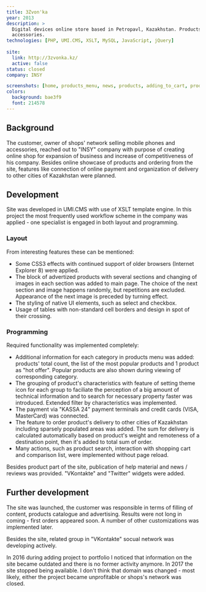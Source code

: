 ```yaml
---
title: 3Zvon'ka
year: 2013
description: >
  Digital devices online store based in Petropavl, Kazakhstan. Products range includes smartphones, tablets, 
  accessories.
technologies: [PHP, UMI.CMS, XSLT, MySQL, JavaScript, jQuery]
  
site: 
  link: http://3zvonka.kz/
  active: false
status: closed
company: INSY

screenshots: [home, products_menu, news, products, adding_to_cart, product, cart, order]
colors:
  background: bae3f9
  font: 214578
---
```


## Background

The customer, owner of shops' network selling mobile phones and accessories, reached out to "INSY" company with purpose
of creating online shop for expansion of business and increase of competitiveness of his company. Besides online 
showcase of products and ordering from the site, features like connection of online payment and organization of delivery
to other cities of Kazakhstan were planned.

## Development

Site was developed in UMI.CMS with use of XSLT template engine. In this project the most frequently used workflow scheme
in the company was applied - one specialist is engaged in both layout and programming.

### Layout

From interesting features these can be mentioned:

- Some CSS3 effects with continued support of older browsers (Internet Explorer 8) were applied.
- The block of advertized products with several sections and changing of images in each section was added to main page.
The choice of the next section and image happens randomly, but repetitions are excluded. Appearance of the next image is
preceded by turning effect. 
- The styling of native UI elements, such as select and checkbox.
- Usage of tables with non-standard cell borders and design in spot of their crossing.

### Programming

Required functionality was implemented completely:

- Additional information for each category in products menu was added: products' total count, the list of the most 
popular products and 1 product as "hot offer". Popular products are also shown during viewing of corresponding category.
- The grouping of product's characteristics with feature of setting theme icon for each group to faciliate the 
perception of a big amount of technical information and to search for necessary property faster was introduced. Extended 
filter by characteristics was implemented.
- The payment via "KASSA 24" payment terminals and credit cards (VISA, MasterCard) was connected.
- The feature to order product's delivery to other cities of Kazakhstan including sparsely populated areas was added.
The sum for delivery is calculated automatically based on product's weight and remoteness of a destination point, then
it's added to total sum of order.
- Many actions, such as product search, interaction with shopping cart and comparison list, were implemented without 
page reload.

Besides product part of the site, publication of help material and news / reviews was provided. "VKontakte" and 
"Twitter" widgets were added.

## Further development

The site was launched, the customer was responsible in terms of filling of content, products catalogue and advertising.
Results were not long in coming - first orders appeared soon. A number of other customizations was implemented later.

Besides the site, related group in "VKontakte" socual network was developing actively.

In 2016 during adding project to portfolio I noticed that information on the site became outdated and there is no former
activity anymore. In 2017 the site stopped being available. I don't think that domain was changed - most likely, either 
the project became unprofitable or shops's network was closed.
